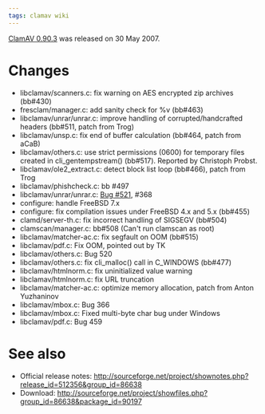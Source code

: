 ```yaml
---
tags: clamav wiki
---
```


[ClamAV 0.90.3](/wiki/ClamAV_0.90.3) was released on 30 May 2007.

# Changes

-   libclamav/scanners.c: fix warning on AES encrypted zip archives (bb\#430)
-   fresclam/manager.c: add sanity check for %v (bb\#463)
-   libclamav/unrar/unrar.c: improve handling of corrupted/handcrafted headers (bb\#511, patch from Trog)
-   libclamav/unsp.c: fix end of buffer calculation (bb\#464, patch from aCaB)
-   libclamav/others.c: use strict permissions (0600) for temporary files created in cli_gentempstream() (bb\#517). Reported by Christoph Probst.
-   libclamav/ole2_extract.c: detect block list loop (bb\#466), patch from Trog
-   libclamav/phishcheck.c: bb \#497
-   libclamav/unrar/unrar.c: [Bug \#521](/issues/521), \#368
-   configure: handle FreeBSD 7.x
-   configure: fix compilation issues under FreeBSD 4.x and 5.x (bb\#455)
-   clamd/server-th.c: fix incorrect handling of SIGSEGV (bb\#504)
-   clamscan/manager.c: bb\#508 (Can't run clamscan as root)
-   libclamav/matcher-ac.c: fix segfault on OOM (bb\#515)
-   libclamav/pdf.c: Fix OOM, pointed out by TK
-   libclamav/others.c: Bug 520
-   libclamav/others.c: fix cli_malloc() call in C_WINDOWS (bb\#477)
-   libclamav/htmlnorm.c: fix uninitialized value warning
-   libclamav/htmlnorm.c: fix URL truncation
-   libclamav/matcher-ac.c: optimize memory allocation, patch from Anton Yuzhaninov
-   libclamav/mbox.c: Bug 366
-   libclamav/mbox.c: Fixed multi-byte char bug under Windows
-   libclamav/pdf.c: Bug 459

# See also

-   Official release notes: <http://sourceforge.net/project/shownotes.php?release_id=512356&group_id=86638>
-   Download: <http://sourceforge.net/project/showfiles.php?group_id=86638&package_id=90197>
